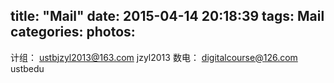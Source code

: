 title: "Mail"
date: 2015-04-14 20:18:39
tags: Mail
categories: 
photos: 
---
计组：
ustbjzyl2013@163.com
jzyl2013
数电：
digitalcourse@126.com
ustbedu
